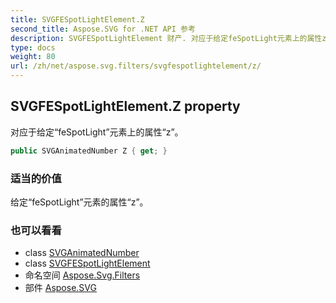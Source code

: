 ```yaml
---
title: SVGFESpotLightElement.Z
second_title: Aspose.SVG for .NET API 参考
description: SVGFESpotLightElement 财产. 对应于给定feSpotLight元素上的属性z
type: docs
weight: 80
url: /zh/net/aspose.svg.filters/svgfespotlightelement/z/
---
```

## SVGFESpotLightElement.Z property

对应于给定“feSpotLight”元素上的属性“z”。

```csharp
public SVGAnimatedNumber Z { get; }
```

### 适当的价值

给定“feSpotLight”元素的属性“z”。

### 也可以看看

* class [SVGAnimatedNumber](../../../aspose.svg.datatypes/svganimatednumber/)
* class [SVGFESpotLightElement](../)
* 命名空间 [Aspose.Svg.Filters](../../svgfespotlightelement/)
* 部件 [Aspose.SVG](../../../)


